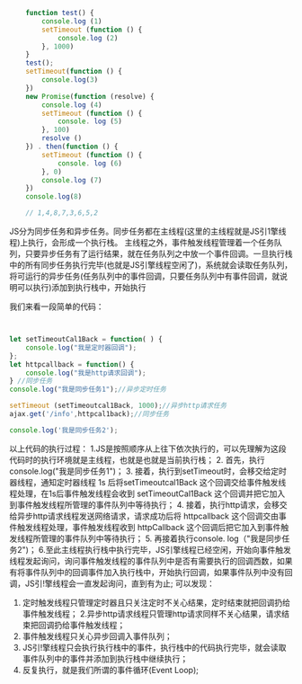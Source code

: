 ```js
    function test() {
        console.log (1)
        setTimeout (function () {
            console.log (2)
        }, 1000)
    }
    test();
    setTimeout(function () {
        console.log(3)
    })
    new Promise(function (resolve) {
        console.log (4)
        setTimeout (function () {
            console. log (5)
        }, 100)
        resolve ()
    }) . then(function () {
        setTimeout (function () {
            console. log (6)
        }, 0)
        console.log (7)
    })
    console.log(8)

    // 1,4,8,7,3,6,5,2
```


JS分为同步任务和异步任务。同步任务都在主线程(这里的主线程就是JS引1擎线程)上执行，会形成一个执行栈。
主线程之外，事件触发线程管理着一个任务队列，只要异步任务有了运行结果，就在任务队列之中放一个事件回调。一旦执行栈中的所有同步任务执行完毕(也就是JS引擎线程空闲了)，系统就会读取任务队列，将可运行的异步任务(任务队列中的事件回调，只要任务队列中有事件回调，就说明可以执行)添加到执行栈中，开始执行

我们来看一段简单的代码：

```js


let setTimeoutCal1Back = function( ) {
    console.log("我是定时器回调");
}; 
let httpcallback = function() {
    console.log("我是http请求回调");
} //同步任务 
console.log("我是同步任务1");//异步定时任务

setTimeout (setTimeoutcal1Back, 1000);//异步http请求任务 
ajax.get('/info',httpcal1back);//同步任务 

console.log('我是同步任务2');
```

以上代码的执行过程：
1.JS是按照顺序从上往下依次执行的，可以先理解为这段代码时的执行环境就是主线程，也就是也就是当前执行栈；
2. 首先，执行console.log("我是同步任务1")；
3. 接着，执行到setTimeout时，会移交给定时器线程，通知定时器线程 1s 后将setTimeoutcal1Back 这个回调交给事件触发线程处理，在1s后事件触发线程会收到 setTimeoutCal1Back 这个回调并把它加入到事件触发线程所管理的事件队列中等待执行；
4. 接着，执行http请求，会移交给异步http请求线程发送网络请求，请求成功后将 httpcallback 这个回调交由事件触发线程处理，事件触发线程收到
httpCallback 这个回调后把它加入到事件触发线程所管理的事件队列中等待执行；
5. 再接着执行console. log（"我是同步任务2")；
6.至此主线程执行栈中执行完毕，JS引擎线程已经空闲，开始向事件触发线程发起询问，询问事件触发线程的事件队列中是否有需要执行的回调西数，如果有将事件队列中的回调事件加入执行栈中，开始执行回调，如果事件队列中没有回调，JS引!擎线程会一直发起询问，直到有为止;
可以发现：
1. 定时触发线程只管理定时器且只关注定时不关心结果，定时结束就把回调扔给事件触发线程；
2.异步http请求线程只管理http请求同样不关心结果，请求结束把回调扔给事件触发线程；
3. 事件触发线程只关心异步回调入事件队列；
4. JS引!擎线程只会执行执行栈中的事件，执行栈中的代码执行完毕，就会读取事件队列中的事件并添加到执行栈中继续执行；
5. 反复执行，就是我们所谓的事件循环(Event Loop);




